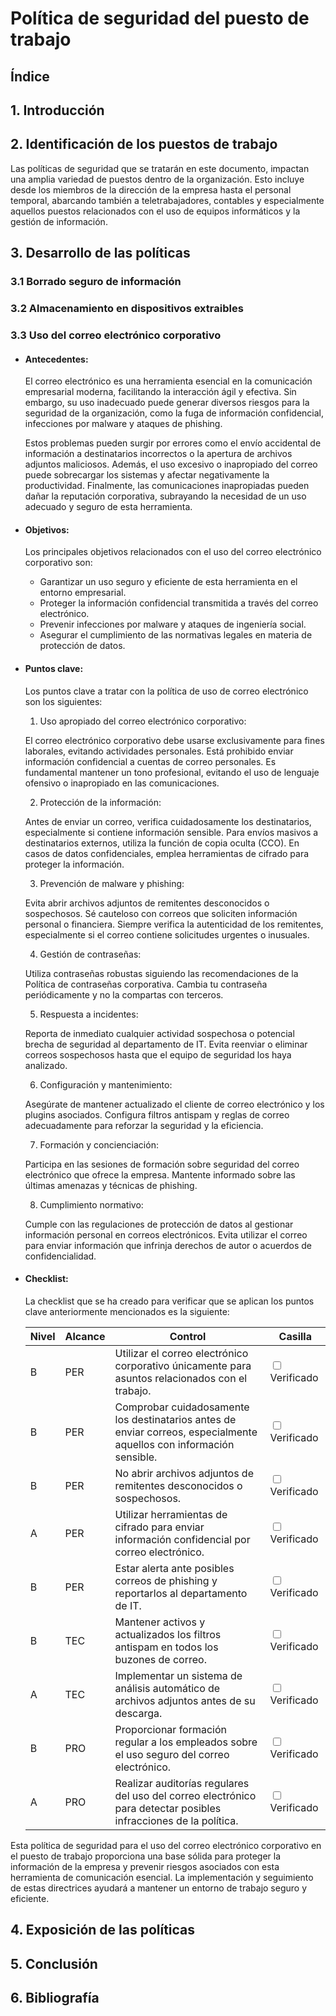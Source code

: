 # Política de seguridad del puesto de trabajo

## Índice

## 1. Introducción

## 2. Identificación de los puestos de trabajo

Las políticas de seguridad que se tratarán en este documento, impactan una amplia variedad de puestos dentro de la organización. Esto incluye desde los miembros de la dirección de la empresa hasta el personal temporal, abarcando también a teletrabajadores, contables y especialmente aquellos puestos relacionados con el uso de equipos informáticos y la gestión de información.

## 3. Desarrollo de las políticas

### 3.1 Borrado seguro de información

### 3.2 Almacenamiento en dispositivos extraibles

### 3.3 Uso del correo electrónico corporativo

- #### Antecedentes:

  El correo electrónico es una herramienta esencial en la comunicación empresarial moderna, facilitando la interacción ágil y efectiva. Sin embargo, su uso inadecuado puede generar diversos riesgos para la seguridad de la organización, como la fuga de información confidencial, infecciones por malware y ataques de phishing.

  Estos problemas pueden surgir por errores como el envío accidental de información a destinatarios incorrectos o la apertura de archivos adjuntos maliciosos. Además, el uso excesivo o inapropiado del correo puede sobrecargar los sistemas y afectar negativamente la productividad. Finalmente, las comunicaciones inapropiadas pueden dañar la reputación corporativa, subrayando la necesidad de un uso adecuado y seguro de esta herramienta.

- #### Objetivos:

  Los principales objetivos relacionados con el uso del correo electrónico corporativo son:

  - Garantizar un uso seguro y eficiente de esta herramienta en el entorno empresarial.
  - Proteger la información confidencial transmitida a través del correo electrónico.
  - Prevenir infecciones por malware y ataques de ingeniería social.
  - Asegurar el cumplimiento de las normativas legales en materia de protección de datos.

- #### Puntos clave:

  Los puntos clave a tratar con la política de uso de correo electrónico son los siguientes:

  1. Uso apropiado del correo electrónico corporativo:

  El correo electrónico corporativo debe usarse exclusivamente para fines laborales, evitando actividades personales.
  Está prohibido enviar información confidencial a cuentas de correo personales.
  Es fundamental mantener un tono profesional, evitando el uso de lenguaje ofensivo o inapropiado en las comunicaciones.

  2. Protección de la información:

  Antes de enviar un correo, verifica cuidadosamente los destinatarios, especialmente si contiene información sensible.
  Para envíos masivos a destinatarios externos, utiliza la función de copia oculta (CCO).
  En casos de datos confidenciales, emplea herramientas de cifrado para proteger la información.

  3. Prevención de malware y phishing:

  Evita abrir archivos adjuntos de remitentes desconocidos o sospechosos.
  Sé cauteloso con correos que soliciten información personal o financiera.
  Siempre verifica la autenticidad de los remitentes, especialmente si el correo contiene solicitudes urgentes o inusuales.

  4. Gestión de contraseñas:

  Utiliza contraseñas robustas siguiendo las recomendaciones de la Política de contraseñas corporativa.
  Cambia tu contraseña periódicamente y no la compartas con terceros.

  5. Respuesta a incidentes:

  Reporta de inmediato cualquier actividad sospechosa o potencial brecha de seguridad al departamento de IT.
  Evita reenviar o eliminar correos sospechosos hasta que el equipo de seguridad los haya analizado.

  6. Configuración y mantenimiento:

  Asegúrate de mantener actualizado el cliente de correo electrónico y los plugins asociados.
  Configura filtros antispam y reglas de correo adecuadamente para reforzar la seguridad y la eficiencia.

  7. Formación y concienciación:

  Participa en las sesiones de formación sobre seguridad del correo electrónico que ofrece la empresa.
  Mantente informado sobre las últimas amenazas y técnicas de phishing.

  8. Cumplimiento normativo:

  Cumple con las regulaciones de protección de datos al gestionar información personal en correos electrónicos.
  Evita utilizar el correo para enviar información que infrinja derechos de autor o acuerdos de confidencialidad.

- #### Checklist:

  La checklist que se ha creado para verificar que se aplican los puntos clave anteriormente mencionados es la siguiente:

  | Nivel | Alcance | Control                                                                                                              | Casilla                            |
  | ----- | ------- | -------------------------------------------------------------------------------------------------------------------- | ---------------------------------- |
  | B     | PER     | Utilizar el correo electrónico corporativo únicamente para asuntos relacionados con el trabajo.                      | <input type="checkbox"> Verificado |
  | B     | PER     | Comprobar cuidadosamente los destinatarios antes de enviar correos, especialmente aquellos con información sensible. | <input type="checkbox"> Verificado |
  | B     | PER     | No abrir archivos adjuntos de remitentes desconocidos o sospechosos.                                                 | <input type="checkbox"> Verificado |
  | A     | PER     | Utilizar herramientas de cifrado para enviar información confidencial por correo electrónico.                        | <input type="checkbox"> Verificado |
  | B     | PER     | Estar alerta ante posibles correos de phishing y reportarlos al departamento de IT.                                  | <input type="checkbox"> Verificado |
  | B     | TEC     | Mantener activos y actualizados los filtros antispam en todos los buzones de correo.                                 | <input type="checkbox"> Verificado |
  | A     | TEC     | Implementar un sistema de análisis automático de archivos adjuntos antes de su descarga.                             | <input type="checkbox"> Verificado |
  | B     | PRO     | Proporcionar formación regular a los empleados sobre el uso seguro del correo electrónico.                           | <input type="checkbox"> Verificado |
  | A     | PRO     | Realizar auditorías regulares del uso del correo electrónico para detectar posibles infracciones de la política.     | <input type="checkbox"> Verificado |

Esta política de seguridad para el uso del correo electrónico corporativo en el puesto de trabajo proporciona una base sólida para proteger la información de la empresa y prevenir riesgos asociados con esta herramienta de comunicación esencial. La implementación y seguimiento de estas directrices ayudará a mantener un entorno de trabajo seguro y eficiente.

## 4. Exposición de las políticas

## 5. Conclusión

## 6. Bibliografía
